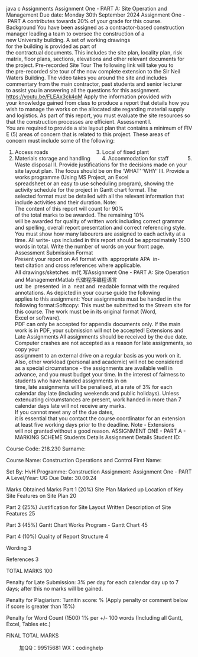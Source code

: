 java c
Assignments 
Assignment One - PART A: Site Operation and Management 
Due date: Monday 30th September 2024 
Assignment One - PART A contributes towards 20% of your grade for this course.
Background You have been assigned as a contractor-based construction manager leading a team to oversee the construction of a new University building. A set of working drawings for the building is provided as part of the contractual documents. This includes the site plan, locality plan, risk matrix, floor plans, sections, elevations and other relevant documents for the project.
Pre-recorded Site Tour 
The following link will take you to the pre-recorded site tour of the now complete extension to the Sir Neil Waters Building. The video takes you around the site and includes commentary from the main contractor, past students and senior lecturer to assist you in answering all the questions for this assignment.
https://youtu.be/FLEAx3ck4qM Apply the information provided with your knowledge gained from class to produce a report that details how you wish to manage the works on the allocated site regarding material supply and logistics. As part of this report, you must evaluate the site resources so that the construction processes are efficient.
Assessment I. You are required to provide a site layout plan that contains a minimum of FIVE (5) areas of concern that is related to this project. These areas of concern must include some of the following:
1. Access roads                                 3. Local of fixed plant
2. Materials storage and handling        4. Accommodation for staff             5. Waste disposal
II. Provide justifications for the decisions made on your site layout plan. The focus should be on the ‘WHAT’  ‘WHY’ 
III. Provide a works programme (Using MS Project, an Excel spreadsheet or an easy to use scheduling program), showing the activity schedule for the project in Gantt chart format. The selected format must be detailed with all the relevant information that include activities and their duration. 
Note:
The content of this report will count for 90% of the total marks to be awarded. The remaining 10% will be awarded for quality of written work including correct grammar and spelling, overall report presentation and correct referencing style. You must show how many labourers are assigned to each activity at a time. All write- ups included in this report should be approximately 1500 words in total. Write the number of words on your front page.
Assessment Submission Format 
Present your report on A4 format with  appropriate APA  in-text citation and cross references where applicable.
All drawings/sketches  m代 写Assignment One - PART A: Site Operation and ManagementMatlab
代做程序编程语言ust  be  presented  in a  neat and  readable format with the required annotations.
As depicted in your course guide the following applies to this assignment:
Your assignments must be handed in the following format:Softcopy: This must be submitted to the Stream site for this course. The work must be in its original format (Word, Excel or software). PDF can only be accepted for appendix documents only. If the main work is in PDF, your submission will not be accepted! 
Extensions and Late Assignments 
All assignments should be received by the due date. Computer crashes are not accepted as a reason for late assignments, so copy your assignment to an external drive on a regular basis as you work on it. Also, other workload (personal and academic) will not be considered as a special circumstance - the assignments are available well in advance, and you must budget your time.
In the interest of fairness to students who have handed assignments in on time, late assignments will be penalised, at a rate of 3% for each calendar day late (including weekends and public holidays). Unless extenuating circumstances are present, work handed in more than 7 calendar days late will not receive any marks. If you cannot meet any of the due dates, it is essential that you contact the course coordinator for an extension at least five working days prior to the deadline. 
Note - Extensions will not granted without a good reason.
ASSIGNMENT ONE - PART A - MARKING SCHEME 
Students Details 
Assignment Details 
Student ID: 

Course Code: 
218.230 
Surname: 

Course Name: 
Construction Operations and Control 
First Name: 

Set By: 
HvH 
Programme: 
Construction 
Assignment: 
Assignment One - PART A 
Level/Year: 
UG 
Due Date: 
30.09.24 

Marks 
Obtained Marks 
Part 1 (20%) Site Plan 
Marked up Location of Key Site Features on Site Plan 
20 




Part 2 (25%) Justification for Site Layout 
Written Description of Site Features 
25 

Part 3 (45%) Gantt Chart 
Works Program - Gantt Chart 
45 

Part 4 (10%) Quality of Report 
Structure 
4 

Wording 
3 

References 
3 

TOTAL MARKS 
100 

Penalty for Late Submission: 3% per day for each calendar day up to 
7 days; after this no marks will be gained. 


Penalty for Plagiarism: Turnitin score: % (Apply penalty or comment below if score is greater than 15%) 


Penalty for Word Count (1500) 1% per +/- 100 words (Including all Gantt, Excel, Tables etc.) 


FINAL TOTAL MARKS 






         
加QQ：99515681  WX：codinghelp
